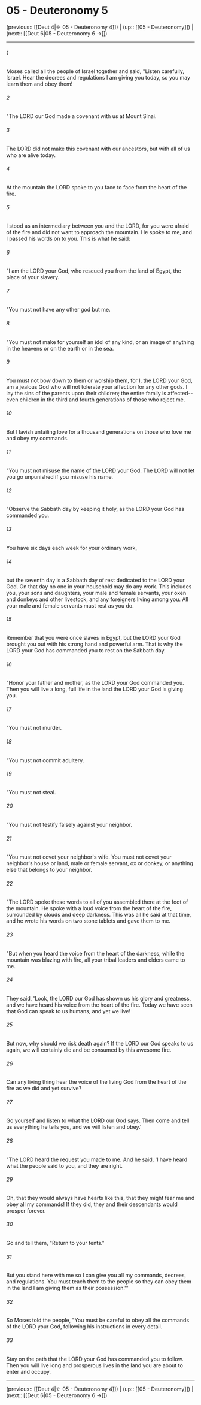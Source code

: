 # 05 - Deuteronomy 5

(previous:: [[Deut 4|← 05 - Deuteronomy 4]]) | (up:: [[05 - Deuteronomy]]) | (next:: [[Deut 6|05 - Deuteronomy 6 →]])

***


###### 1 
Moses called all the people of Israel together and said, "Listen carefully, Israel. Hear the decrees and regulations I am giving you today, so you may learn them and obey them! 

###### 2 
"The LORD our God made a covenant with us at Mount Sinai. 

###### 3 
The LORD did not make this covenant with our ancestors, but with all of us who are alive today. 

###### 4 
At the mountain the LORD spoke to you face to face from the heart of the fire. 

###### 5 
I stood as an intermediary between you and the LORD, for you were afraid of the fire and did not want to approach the mountain. He spoke to me, and I passed his words on to you. This is what he said: 

###### 6 
"I am the LORD your God, who rescued you from the land of Egypt, the place of your slavery. 

###### 7 
"You must not have any other god but me. 

###### 8 
"You must not make for yourself an idol of any kind, or an image of anything in the heavens or on the earth or in the sea. 

###### 9 
You must not bow down to them or worship them, for I, the LORD your God, am a jealous God who will not tolerate your affection for any other gods. I lay the sins of the parents upon their children; the entire family is affected--even children in the third and fourth generations of those who reject me. 

###### 10 
But I lavish unfailing love for a thousand generations on those who love me and obey my commands. 

###### 11 
"You must not misuse the name of the LORD your God. The LORD will not let you go unpunished if you misuse his name. 

###### 12 
"Observe the Sabbath day by keeping it holy, as the LORD your God has commanded you. 

###### 13 
You have six days each week for your ordinary work, 

###### 14 
but the seventh day is a Sabbath day of rest dedicated to the LORD your God. On that day no one in your household may do any work. This includes you, your sons and daughters, your male and female servants, your oxen and donkeys and other livestock, and any foreigners living among you. All your male and female servants must rest as you do. 

###### 15 
Remember that you were once slaves in Egypt, but the LORD your God brought you out with his strong hand and powerful arm. That is why the LORD your God has commanded you to rest on the Sabbath day. 

###### 16 
"Honor your father and mother, as the LORD your God commanded you. Then you will live a long, full life in the land the LORD your God is giving you. 

###### 17 
"You must not murder. 

###### 18 
"You must not commit adultery. 

###### 19 
"You must not steal. 

###### 20 
"You must not testify falsely against your neighbor. 

###### 21 
"You must not covet your neighbor's wife. You must not covet your neighbor's house or land, male or female servant, ox or donkey, or anything else that belongs to your neighbor. 

###### 22 
"The LORD spoke these words to all of you assembled there at the foot of the mountain. He spoke with a loud voice from the heart of the fire, surrounded by clouds and deep darkness. This was all he said at that time, and he wrote his words on two stone tablets and gave them to me. 

###### 23 
"But when you heard the voice from the heart of the darkness, while the mountain was blazing with fire, all your tribal leaders and elders came to me. 

###### 24 
They said, 'Look, the LORD our God has shown us his glory and greatness, and we have heard his voice from the heart of the fire. Today we have seen that God can speak to us humans, and yet we live! 

###### 25 
But now, why should we risk death again? If the LORD our God speaks to us again, we will certainly die and be consumed by this awesome fire. 

###### 26 
Can any living thing hear the voice of the living God from the heart of the fire as we did and yet survive? 

###### 27 
Go yourself and listen to what the LORD our God says. Then come and tell us everything he tells you, and we will listen and obey.' 

###### 28 
"The LORD heard the request you made to me. And he said, 'I have heard what the people said to you, and they are right. 

###### 29 
Oh, that they would always have hearts like this, that they might fear me and obey all my commands! If they did, they and their descendants would prosper forever. 

###### 30 
Go and tell them, "Return to your tents." 

###### 31 
But you stand here with me so I can give you all my commands, decrees, and regulations. You must teach them to the people so they can obey them in the land I am giving them as their possession.'" 

###### 32 
So Moses told the people, "You must be careful to obey all the commands of the LORD your God, following his instructions in every detail. 

###### 33 
Stay on the path that the LORD your God has commanded you to follow. Then you will live long and prosperous lives in the land you are about to enter and occupy.

***

(previous:: [[Deut 4|← 05 - Deuteronomy 4]]) | (up:: [[05 - Deuteronomy]]) | (next:: [[Deut 6|05 - Deuteronomy 6 →]])
